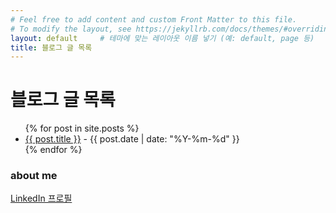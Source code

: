 ```yaml
---
# Feel free to add content and custom Front Matter to this file.
# To modify the layout, see https://jekyllrb.com/docs/themes/#overriding-theme-defaults
layout: default     # 테마에 맞는 레이아웃 이름 넣기 (예: default, page 등)
title: 블로그 글 목록
---
```


# 블로그 글 목록

<ul>
  {% for post in site.posts %}
    <li>
      <a href="{{ post.url }}">{{ post.title }}</a>
      - {{ post.date | date: "%Y-%m-%d" }}
    </li>
  {% endfor %}
</ul>


### about me
[LinkedIn 프로필](https://www.linkedin.com/in/%EC%84%9D%EC%9D%B8-%EC%9D%B4-858710378/)